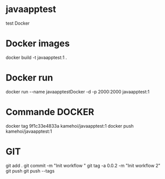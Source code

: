 # javaapptest
test Docker

# Docker images
docker build -t javaapptest:1 .

# Docker run
docker run --name javaapptestDocker -d -p 2000:2000 javaapptest:1


# Commande DOCKER
docker tag 9f1c33e4833a kamehoi/javaapptest:1
docker push kamehoi/javaapptest:1

# GIT
git add .
git commit -m "Init workflow "
git tag -a 0.0.2 -m "Init workflow 2"
git push
git push --tags